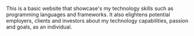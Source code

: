 This is a basic website that showcase's my technology skills such as programming languages and frameworks.
It also elightens potential employers, clients and investors about my technology capabilities, passion and goals,
as an individual.
